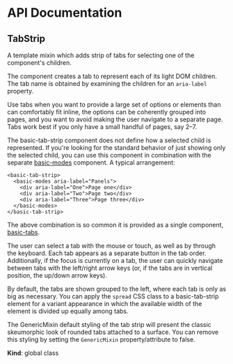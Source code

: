 # API Documentation
<a name="TabStrip"></a>

## TabStrip
A template mixin which adds strip of tabs for selecting one of the
component's children.

The component creates a tab to represent each of its light DOM children.
The tab name is obtained by examining the children for an `aria-label`
property.

Use tabs when you want to provide a large set of options or elements than
can comfortably fit inline, the options can be coherently grouped into pages,
and you want to avoid making the user navigate to a separate page. Tabs work
best if you only have a small handful of pages, say 2–7.

The basic-tab-strip component does not define how a selected child is
represented. If you're looking for the standard behavior of just showing only
the selected child, you can use this component in combination with the
separate [basic-modes](../basic-modes/) component. A typical arrangement:

    <basic-tab-strip>
      <basic-modes aria-label="Panels">
        <div aria-label="One">Page one</div>
        <div aria-label="Two">Page two</div>
        <div aria-label="Three">Page three</div>
      </basic-modes>
    </basic-tab-strip>

The above combination is so common it is provided as a single component,
[basic-tabs](../basic-tabs/).

The user can select a tab with the mouse or touch, as well as by through the
keyboard. Each tab appears as a separate button in the tab order.
Additionally, if the focus is currently on a tab, the user can quickly
navigate between tabs with the left/right arrow keys (or, if the tabs are
in vertical position, the up/down arrow keys).

By default, the tabs are shown grouped to the left, where each tab is only
as big as necessary. You can apply the `spread` CSS class to a
basic-tab-strip element for a variant appearance in which the available width
of the element is divided up equally among tabs.

The GenericMixin default styling of the tab strip will present the classic
skeumorphic look of rounded tabs attached to a surface. You can remove this
styling by setting the `GenericMixin` property/attribute to false.

  **Kind**: global class
